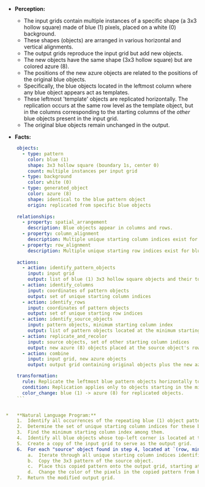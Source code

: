 *   **Perception:**
    *   The input grids contain multiple instances of a specific shape (a 3x3 hollow square) made of blue (1) pixels, placed on a white (0) background.
    *   These shapes (objects) are arranged in various horizontal and vertical alignments.
    *   The output grids reproduce the input grid but add new objects.
    *   The new objects have the same shape (3x3 hollow square) but are colored azure (8).
    *   The positions of the new azure objects are related to the positions of the original blue objects.
    *   Specifically, the blue objects located in the leftmost column where any blue object appears act as templates.
    *   These leftmost 'template' objects are replicated horizontally. The replication occurs at the same row level as the template object, but in the columns corresponding to the starting columns of the *other* blue objects present in the input grid.
    *   The original blue objects remain unchanged in the output.

*   **Facts:**
    
```yaml
    objects:
      - type: pattern
        color: blue (1)
        shape: 3x3 hollow square (boundary 1s, center 0)
        count: multiple instances per input grid
      - type: background
        color: white (0)
      - type: generated_object
        color: azure (8)
        shape: identical to the blue pattern object
        origin: replicated from specific blue objects
        
    relationships:
      - property: spatial_arrangement
        description: Blue objects appear in columns and rows.
      - property: column_alignment
        description: Multiple unique starting column indices exist for blue objects.
      - property: row_alignment
        description: Multiple unique starting row indices exist for blue objects.
        
    actions:
      - action: identify_pattern_objects
        input: input grid
        output: list of blue (1) 3x3 hollow square objects and their top-left coordinates
      - action: identify_columns
        input: coordinates of pattern objects
        output: set of unique starting column indices
      - action: identify_rows
        input: coordinates of pattern objects
        output: set of unique starting row indices
      - action: identify_source_objects
        input: pattern objects, minimum starting column index
        output: list of pattern objects located at the minimum starting column index
      - action: replicate_and_recolor
        input: source objects, set of other starting column indices
        output: new azure (8) objects placed at the source object's row and the other column indices
      - action: combine
        input: input grid, new azure objects
        output: output grid containing original objects plus the new azure objects

    transformation:
      rule: Replicate the leftmost blue pattern objects horizontally to other column alignments found in the grid, changing their color to azure.
      condition: Replication applies only to objects starting in the minimum column index occupied by any pattern object.
      color_change: blue (1) -> azure (8) for replicated objects.
    ```


*   **Natural Language Program:**
    1.  Identify all occurrences of the repeating blue (1) object pattern (a 3x3 square frame) in the input grid. Record their top-left corner coordinates.
    2.  Determine the set of unique starting column indices for these blue objects.
    3.  Find the minimum starting column index among them.
    4.  Identify all blue objects whose top-left corner is located at this minimum column index. These are the "source" objects.
    5.  Create a copy of the input grid to serve as the output grid.
    6.  For each "source" object found in step 4, located at `(row, min_col)`:
        a.  Iterate through all unique starting column indices identified in step 2, excluding the `min_col` itself. Let each such index be `other_col`.
        b.  Copy the 3x3 pattern of the source object.
        c.  Place this copied pattern onto the output grid, starting at position `(row, other_col)`.
        d.  Change the color of the pixels in the copied pattern from blue (1) to azure (8).
    7.  Return the modified output grid.